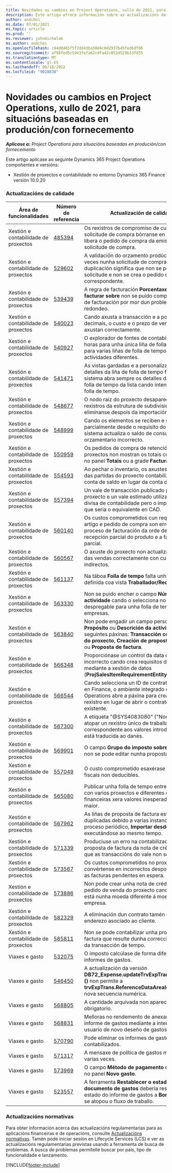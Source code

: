 ```yaml
---
title: Novidades ou cambios en Project Operations, xullo de 2021, para situacións baseadas en produción/con fornecemento
description: Este artigo ofrece información sobre as actualizacións de calidade dispoñibles na versión de xullo de 2021 de Project Operations para escenarios abastecidos ou baseados na produción.
author: andchoi
ms.date: 07/01/2021
ms.topic: article
ms.prod: ''
ms.reviewer: johnmichalak
ms.author: andchoi
ms.openlocfilehash: c04d0465f5f7dd43ba50d4c0d2937b45fed6df86
ms.sourcegitcommit: a798fed5c59e3fefa62cdfa42c852d529b33fd35
ms.translationtype: MT
ms.contentlocale: gl-ES
ms.lasthandoff: 06/18/2022
ms.locfileid: "9028838"
---
```

# <a name="whats-new-or-changed-in-project-operations-july-2021-for-stockedproduction-based-scenarios"></a>Novidades ou cambios en Project Operations, xullo de 2021, para situacións baseadas en produción/con fornecemento

_**Aplícase a:** Project Operations para situacións baseadas en produción/con fornecemento_

Este artigo aplícase ao seguinte Dynamics 365 Project Operations compoñentes e versións:

- Xestión de proxectos e contabilidade no entorno Dynamics 365 Finance versión 10.0.20
 
### <a name="quality-updates"></a>Actualizacións de calidade
                                                                                                                                                                                  
| Área de funcionalidades                      | Número de referencia| Actualización de calidade                                                                                                                                                                          |
|-----------------------------------|--------|---------------------------------------------------------------------------------------------------------------------------------------------------------------------------------|
| Xestión e contabilidade de proxectos | [485394](https://fix.lcs.dynamics.com/Issue/Details/?bugId=485394) | Os rexistros de compromiso de custos dunha solicitude de compra bórranse en canto se libera o pedido de compra da emisión da solicitude de compra.                                                                           |
| Xestión e contabilidade de proxectos | [529602](https://fix.lcs.dynamics.com/Issue/Details/?bugId=529602) | A validación do orzamento prodúcese dúas veces nunha solicitude de compra. Esta duplicación significa que non se pode pechar a solicitude e non se crea o pedido de compra correspondente.                                                                                                                        |
| Xestión e contabilidade de proxectos | [539439](https://fix.lcs.dynamics.com/Issue/Details/?bugId=539439) | A regra de facturación **Porcentaxe para facturar sobre** non se puido completar a regra de facturación por mor dun problema de redondeo.                                                                              |
| Xestión e contabilidade de proxectos | [540023](https://fix.lcs.dynamics.com/Issue/Details/?bugId=540023) | Cando axusta a transacción e a porcentaxe ten decimais, o custo e o prezo de venda non se axustan correctamente.                                      |
| Xestión e contabilidade de proxectos | [540927](https://fix.lcs.dynamics.com/Issue/Details/?bugId=540927) | O explorador de fontes de contabilidade mostra horas para unha única liña de folla de tempo para varias liñas de folla de tempo con actividades diferentes.                                      |
| Xestión e contabilidade de proxectos | [541471](https://fix.lcs.dynamics.com/Issue/Details/?bugId=541471) | As vistas gardadas e a personalización dos detalles da liña de folla de tempo fan que o sistema abra sempre os detalles da primeira folla de tempo da lista cando intenta abrir unha folla de tempo.  |
| Xestión e contabilidade de proxectos | [548677](https://fix.lcs.dynamics.com/Issue/Details/?bugId=548677) | O nodo raíz do proxecto desaparece e os rexistros da estrutura de subdivisión do traballo elimínanse despois da importación.                                                                                             |
| Xestión e contabilidade de proxectos | [548999](https://fix.lcs.dynamics.com/Issue/Details/?bugId=548999) | Cando os elementos se reciben e se emiten parcialmente desde o requisito do elemento, o sistema actualiza o saldo de consumo orzamentario incorrecto. |
| Xestión e contabilidade de proxectos | [550959](https://fix.lcs.dynamics.com/Issue/Details/?bugId=550959) | Os pedidos de compra de retención de proxectos non mostran os totais correctamente no panel **Totais** ou a grade **Factura pendente**.                                                                  |
| Xestión e contabilidade de proxectos | [554593](https://fix.lcs.dynamics.com/Issue/Details/?bugId=554593) | Ao pechar o inventario, os axustes dos custos das partidas do proxecto contabilízanse na conta de saldo en lugar da conta de resultados.                                                            |
| Xestión e contabilidade de proxectos | [557394](https://fix.lcs.dynamics.com/Issue/Details/?bugId=557394) | Un vale de transacción publicado por un proxecto e un vale estimado utilizan USD como divisa de contabilidade pero o importe mostra o que sería o equivalente en CAD.              |
| Xestión e contabilidade de proxectos | [560140](https://fix.lcs.dynamics.com/Issue/Details/?bugId=560140) | Os custos comprometidos cun requisito de artigo e pedido de compra son erróneos no proceso de facturación da orde de compra coa recepción parcial do produto e a facturación parcial.       |
| Xestión e contabilidade de proxectos | [560567](https://fix.lcs.dynamics.com/Issue/Details/?bugId=560567) | O axuste do proxecto non actualiza o importe das vendas correctamente con custos indirectos.                                                                                    |
| Xestión e contabilidade de proxectos | [561137](https://fix.lcs.dynamics.com/Issue/Details/?bugId=561137) | Na táboa **Folla de tempo** falta unha relación definida coa vista **Traballador/Recurso**.                                                                                   |
| Xestión e contabilidade de proxectos | [563330](https://fix.lcs.dynamics.com/Issue/Details/?bugId=563330) | Non se puido encher o campo **Número de actividade** cando o selecciona no menú despregable para unha folla de tempo entre empresas.                                                                 |
| Xestión e contabilidade de proxectos | [563840](https://fix.lcs.dynamics.com/Issue/Details/?bugId=563840) | Non pode engadir un campo personalizado **Propósito** ou **Descrición da actividade** ás seguintes páxinas: **Transacción contabilizada do proxecto**, **Creación de proposta de factura** ou **Proposta de factura**.  |
| Xestión e contabilidade de proxectos | [566348](https://fix.lcs.dynamics.com/Issue/Details/?bugId=566348) | Proporciónase un control da data de entrega incorrecto cando crea requisitos de elementos mediante a xestión de datos (**ProjSalesItemRequirementEntity**).                                              |
| Xestión e contabilidade de proxectos | [566544](https://fix.lcs.dynamics.com/Issue/Details/?bugId=566544) | Cando selecciona un ID de contrato de proxecto en Finance, o ambiente integrado de Project Operations abre a páxina para crear un novo rexistro en lugar de abrir o contrato de proxecto existente.                                                                                                                 |
| Xestión e contabilidade de proxectos | [567300](https://fix.lcs.dynamics.com/Issue/Details/?bugId=567300) |  A etiqueta "@SYS4083080" ("Non se pode atopar un rexistro único de traballador correspondente aos valores introducidos") non está traducida ao danés.                                |
| Xestión e contabilidade de proxectos | [569901](https://fix.lcs.dynamics.com/Issue/Details/?bugId=569901) | O campo **Grupo do imposto sobre as vendas** non se pode editar nunha proposta de factura.                                                                               |
| Xestión e contabilidade de proxectos | [557049](https://fix.lcs.dynamics.com/Issue/Details/?bugId=557049) | O custo comprometido esaxérase cos importes fiscais non deducibles.                                                                                                    |
| Xestión e contabilidade de proxectos | [565080](https://fix.lcs.dynamics.com/Issue/Details/?bugId=565080) | Publicar unha folla de tempo entre empresas con varios proxectos e diferentes dimensións financeiras xera valores inesperados no libro maior.                             |
| Xestión e contabilidade de proxectos | [567962](https://fix.lcs.dynamics.com/Issue/Details/?bugId=567962) | As liñas de proposta de factura están duplicadas debido a varias instancias do proceso periódico, **Importar desde transición** executándose ao mesmo tempo.                                      |
| Xestión e contabilidade de proxectos | [571339](https://fix.lcs.dynamics.com/Issue/Details/?bugId=571339) | Produciuse un erro na contabilización da proposta de factura da nota de crédito, polo que as transaccións do vale non se saldan.    |
| Xestión e contabilidade de proxectos | [573567](https://fix.lcs.dynamics.com/Issue/Details/?bugId=573567) | Os custos comprometidos no proxecto convértense en incorrectos despois de liberar as facturas pendentes en espera.                                                                             |
| Xestión e contabilidade de proxectos | [573886](https://fix.lcs.dynamics.com/Issue/Details/?bugId=573886) | Non pode crear unha nota de crédito para un pedido de venda do proxecto cando o imposto está nunha moeda diferente á moeda da empresa.                                      |
| Xestión e contabilidade de proxectos | [582329](https://fix.lcs.dynamics.com/Issue/Details/?bugId=582329) | A eliminación dun contrato tamén elimina o enderezo asociado ao cliente.                                                                                     |
| Xestión e contabilidade de proxectos | [585811](https://fix.lcs.dynamics.com/Issue/Details/?bugId=585811) | Non se pode contabilizar unha proposta de factura que resulte dunha corrección negativa da transacción de tempo.                                                                    |
| Viaxes e gasto                  | [532075](https://fix.lcs.dynamics.com/Issue/Details/?bugId=532075) | O imposto calcúlase de forma diferente nos informes de gastos.                                                                                                                  |
| Viaxes e gasto                  | [546450](https://fix.lcs.dynamics.com/Issue/Details/?bugId=546450) | A actualización da versión **DB72_Expense.updateTrvExpTransProjTransId ()** non permite a **trvExpTrans.ReferenceDataAreaId** crear a nova secuencia numérica.                    |
| Viaxes e gasto                  | [568805](https://fix.lcs.dynamics.com/Issue/Details/?bugId=568805) | A cantidade arquivada non aparece co campo obrigatorio.                                                                                                             |
| Viaxes e gasto                  | [568831](https://fix.lcs.dynamics.com/Issue/Details/?bugId=568831) | Melloras no rendemento de anexar un gasto ao informe de gastos mediante a interface de usuario de novo deseño de gastos.                                                            |
| Viaxes e gasto                  | [570790](https://fix.lcs.dynamics.com/Issue/Details/?bugId=570790) | Pode eliminar os informes de gastos contabilizados.                                                                                           |
| Viaxes e gasto                  | [571317](https://fix.lcs.dynamics.com/Issue/Details/?bugId=571317) | A mensaxe de política de gastos móstrase varias veces.                                                                                                       |
| Viaxes e gasto                  | [573969](https://fix.lcs.dynamics.com/Issue/Details/?bugId=573969) | O campo **Método de pagamento** está incluído no panel **Novo gasto**.                                                                                                      |
| Viaxes e gasto                  | [523557](https://fix.lcs.dynamics.com/Issue/Details/?bugId=523557) | A ferramenta **Restablecer o estado do documento de gastos** debería restablecer o estado do informe de gastos a **Borrador** se non se atopou o fluxo de traballo. 

### <a name="regulatory-updates"></a>Actualizacións normativas
Para obter información acerca das actualizacións regulamentarias para as aplicacións financeiras e de operacións, consulte [Actualizacións normativas](/dynamics365/finance/localizations/regulatory-updates). Tamén pode iniciar sesión en Lifecycle Services (LCS) e ver as actualizacións regulamentarias previstas usando a ferramenta de busca de problemas. A busca de problemas permítelle buscar por país, tipo de funcionalidade e lanzamento.


[!INCLUDE[footer-include](../../includes/footer-banner.md)]
